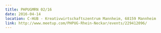 ```yaml
---
title: PHPUGMRN 02/16
date: 2016-04-14
location: C-HUB - Kreativwirtschaftszentrum Mannheim, 68159 Mannheim
link: http://www.meetup.com/PHPUG-Rhein-Neckar/events/229412096/
---
```

